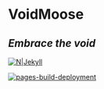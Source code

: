 # VoidMoose
## _Embrace the void_

[![N|Jekyll](https://upload.wikimedia.org/wikipedia/commons/4/42/Jekyll_%28software%29_Logo.png)](https://upload.wikimedia.org/wikipedia/commons/4/42/Jekyll_%28software%29_Logo.png)

[![pages-build-deployment](https://github.com/sxmxc/sxmxc.github.io/actions/workflows/pages/pages-build-deployment/badge.svg?branch=gh-pages)](https://github.com/sxmxc/sxmxc.github.io/actions/workflows/pages/pages-build-deployment)

